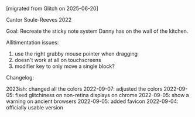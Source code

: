 [migrated from Glitch on 2025-06-20]

Cantor Soule-Reeves 2022


Goal: Recreate the sticky note system Danny has on the wall of the kitchen.


Allitimentation issues:

1. use the right grabby mouse pointer when dragging
2. doesn't work at all on touchscreens
3. modifier key to only move a single block?


Changelog:

2023ish:    changed all the colors
2022-09-07: adjusted the colors
2022-09-05: fixed glitchiness on non-retina displays on chrome
2022-09-05: show a warning on ancient browsers
2022-09-05: added favicon
2022-09-04: officially usable version
